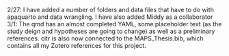 2/27: I have added a number of folders and data files that have to do with apaquarto and data wrangling. I have also added Middy as a collaborator
3/1: The qmd has an almost completed YAML, some placeholder text (as the study deign and hypotheses are going to change) as well as a preliminary references. citr is also now connected to the MAPS_Thesis.bib, which contains all my Zotero references for this project.